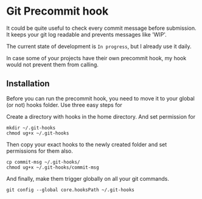 # Git Precommit hook

It could be quite useful to check every commit message before submission. It keeps your git log readable and prevents messages like 'WIP'.

The current state of development is `In progress`, but I already use it daily.

In case some of your projects have their own precommit hook, my hook would not prevent them from calling.

## Installation

Before you can run the precommit hook, you need to move it to your global (or not) hooks folder. Use three easy steps for

Create a directory with hooks in the home directory. And set permission for

```
mkdir ~/.git-hooks
chmod ug+x ~/.git-hooks
```

Then copy your exact hooks to the newly created folder and set permissions for them also.

```
cp commit-msg ~/.git-hooks/
chmod ug+x ~/.git-hooks/commit-msg
```

And finally, make them trigger globally on all your git commands.

```
git config --global core.hooksPath ~/.git-hooks
```
